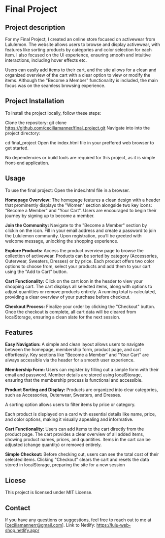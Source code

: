 # Final Project 

## Project description
For my Final Project, I created an online store focused on activewear from Lululemon. The website allows users to browse and display activewear, with features like sorting products by categories and color selection for each item. I also focused on the UI experience, ensuring smooth and intuitive interactions, including hover effects etc. 

Users can easily add items to their cart, and the site allows for a clean and organized overview of the cart with a clear option to view or modify the items. Although the "Become a Member" functionality is included, the main focus was on the seamless browsing experience. 

## Project Installation 
To install the project locally, follow these steps:

Clone the repository:
git clone https://github.com/ceciliamanner/final_project.git
Navigate into into the project directory:

cd final_project
Open the index.html file in your preffered web browser to get started.

No dependencies or build tools are required for this project, as it is simple front-end application. 


## Usage
To use the final project:
Open the index.html file in a browser. 

**Homepage Overview:**
The homepage features a clean design with a header that prominently displays the "Women" section alongside two key icons: "Become a Member" and "Your Cart". Users are encouraged to begin their journey by signing up to become a member.

**Join the Community:**
Navigate to the "Become a Member" section by clickin on the icon.
Fill in your email address and create a password to join the Lululemon community. Upon registration, you’ll be greeted with welcome message, unlocking the shopping experience.

**Explore Products:**
Access the product overview page to browse the collection of activewear. Products can be sorted by category (Accessories, Outerwear, Sweaters, Dresses) or by price. Each product offers two color options to choose from, select your products and add them to your cart using the "Add to Cart" button.

**Cart Functionality:**
Click on the cart icon in the header to view your shopping cart.
The cart displays all selected items, along with options to adjust quantities or remove products entirely.
A running total is calculated, providing a clear overview of your purchase before checkout.

**Checkout Process:**
Finalize your order by clicking the "Checkout" button.
Once the checkout is complete, all cart data will be cleared from localStorage, ensuring a clean slate for the next session.


## Features 
**Easy Navigation:**
A simple and clean layout allows users to navigate between the homepage, membership form, product page, and cart effortlessly.
Key sections like "Become a Member" and "Your Cart" are always accessible via the header for a smooth user experience. 

**Membership Form:**
Users can register by filling out a simple form with their email and password. Member details are stored using localStorage, ensuring that the membership process is functional and accessible.

**Product Sorting and Display:**
Products are organized into clear categories, such as Accessories, Outerwear, Sweaters, and Dresses.

A sorting option allows users to filter items by price or category.

Each product is displayed on a card with essential details like name, price, and color options, making it visually appealing and informative.

**Cart Functionality:**
Users can add items to the cart directly from the product page.
The cart provides a clear overview of all added items, showing product names, prices, and quantities.
Items in the cart can be adjusted (change quantity) or removed entirely.

**Simple Checkout:**
Before checking out, users can see the total cost of their selected items.
Clicking "Checkout" clears the cart and resets the data stored in localStorage, preparing the site for a new session

## Licese
This project is licensed under MIT License. 


## Contact 
If you have any questions or suggestions, feel free to reach out to me at [ceciliamannerr@gmail.com].
Link to Netlify: https://lulu-web-shop.netlify.app/

